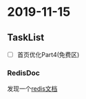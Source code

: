 # 2019-11-15

## TaskList
-[ ] 首页优化Part4(免费区)

### RedisDoc
发现一个[redis文档](http://redisdoc.com/index.html)
